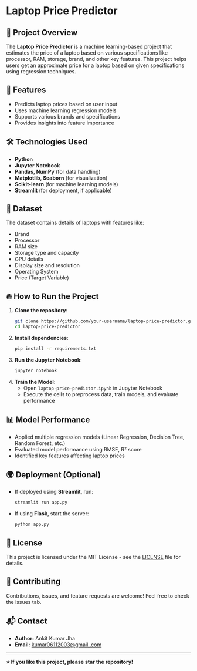 # Laptop Price Predictor

## 📌 Project Overview

The **Laptop Price Predictor** is a machine learning-based project that estimates the price of a laptop based on various specifications like processor, RAM, storage, brand, and other key features. This project helps users get an approximate price for a laptop based on given specifications using regression techniques.

## 🚀 Features

- Predicts laptop prices based on user input
- Uses machine learning regression models
- Supports various brands and specifications
- Provides insights into feature importance

## 🛠️ Technologies Used

- **Python**
- **Jupyter Notebook**
- **Pandas, NumPy** (for data handling)
- **Matplotlib, Seaborn** (for visualization)
- **Scikit-learn** (for machine learning models)
- **Streamlit** (for deployment, if applicable)

## 📂 Dataset

The dataset contains details of laptops with features like:

- Brand
- Processor
- RAM size
- Storage type and capacity
- GPU details
- Display size and resolution
- Operating System
- Price (Target Variable)

## 🔥 How to Run the Project

1. **Clone the repository**:
   ```sh
   git clone https://github.com/your-username/laptop-price-predictor.git
   cd laptop-price-predictor
   ```
2. **Install dependencies**:
   ```sh
   pip install -r requirements.txt
   ```
3. **Run the Jupyter Notebook**:
   ```sh
   jupyter notebook
   ```
4. **Train the Model**:
   - Open `laptop-price-predictor.ipynb` in Jupyter Notebook
   - Execute the cells to preprocess data, train models, and evaluate performance

## 📊 Model Performance

- Applied multiple regression models (Linear Regression, Decision Tree, Random Forest, etc.)
- Evaluated model performance using RMSE, R² score
- Identified key features affecting laptop prices

## 🌍 Deployment (Optional)

- If deployed using **Streamlit**, run:
  ```sh
  streamlit run app.py
  ```
- If using **Flask**, start the server:
  ```sh
  python app.py
  ```

## 📜 License

This project is licensed under the MIT License - see the [LICENSE](LICENSE) file for details.

## 🤝 Contributing

Contributions, issues, and feature requests are welcome! Feel free to check the issues tab.

## 📬 Contact

- **Author:** Ankit Kumar Jha
- **Email:** [kumar06112003@gmail
.com](mailto\:your-email@example.com)

---

**⭐ If you like this project, please star the repository!**

